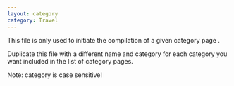 ```yaml
---
layout: category
category: Travel
---
```


This file is only used to initiate the compilation of a given category page .

Duplicate this file with a different name and category for each category you want included in the list of category pages.

Note: category is case sensitive!

